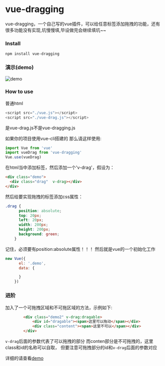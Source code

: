 # vue-dragging
vue-dragging，一个自己写的vue插件，可以给任意标签添加拖拽的功能，还有很多功能没有实现,坑慢慢填,毕设做完会继续填坑~~
### Install
`npm install vue-dragging`

### 演示(demo)
![demo](http://p1.bpimg.com/567571/e88bca39e652c71b.gif)

### How to use

普通html
```javascript
<script src="./vue.js"></script>
<script src="./vue-drag.js"></script>
```
是vue-drag.js不是vue-dragging.js

如果你的项目使用vue-cli搭建的 那么请这样使用:
```javascript
import Vue from 'vue'
import vueDrag from 'vue-dragging'
Vue.use(vueDrag)
```

在html当中添加标签，然后添加一个'v-drag'，假设为：
```html
<div class="demo">
  <div class="drag"  v-drag></div>
</div>
```
然后给要实现拖拽的标签添加css属性：
```css
.drag {
      position: absolute;
      top: 20px;
      left: 20px;
      width: 200px;
      height: 200px;
      background: green;
    }
```
记住，必须要有position:absolute属性！！！
然后就是vue的一个初始化工作
```js
new Vue({
      el: '.demo',
      data: {

      }
    })
```
### 进阶

加入了一个可拖拽区域和不可拖区域的方法，示例如下:

```html
        <div class="demo2" v-drag:dragable>
            <div id="dragable"><span>这里可以拖动</span></div>
            <div class="content"><span>这里不可以</span></div>
        </div>
```

`v-drag`后面的参数代表了可以拖拽的部分 而conten部分是不可拖拽的，这里class和id的名称可以自取，
但要注意可拖拽部分的id和`v-drag`后面的参数对应

详细的请查看[demo](http://boeseny.com/drag)
